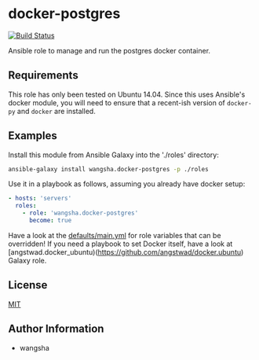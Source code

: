 docker-postgres
============

[![Build Status](https://travis-ci.org/wangsha/docker-postgres.svg?branch=master)](https://travis-ci.org/wangsha/docker-postgres)

Ansible role to manage and run the postgres docker container.

Requirements
------------

This role has only been tested on Ubuntu 14.04. Since this uses Ansible's
docker module, you will need to ensure that a recent-ish version of `docker-py`
and `docker` are installed.

Examples
--------

Install this module from Ansible Galaxy into the './roles' directory:
```bash
ansible-galaxy install wangsha.docker-postgres -p ./roles
```

Use it in a playbook as follows, assuming you already have docker setup:
```yaml
- hosts: 'servers'
  roles:
    - role: 'wangsha.docker-postgres'
      become: true
```

Have a look at the [defaults/main.yml](defaults/main.yml) for role variables
that can be overridden! If you need a playbook to set Docker itself, have a
look at
[angstwad.docker_ubuntu)(https://github.com/angstwad/docker.ubuntu)
 Galaxy
role.

License
-------

[MIT](LICENSE.txt)

Author Information
------------------

- wangsha
